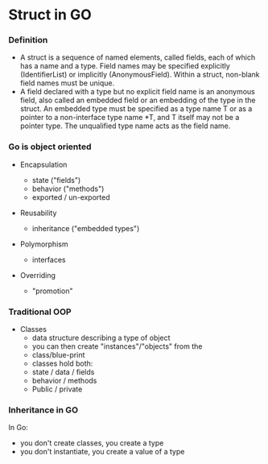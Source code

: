 # Struct in GO

### Definition

- A struct is a sequence of named elements, called fields, each
of which has a name and a type. Field names may be specified explicitly (IdentifierList) or implicitly (AnonymousField). Within a struct, non-blank field names must be unique.
- A field declared with a type but no explicit field name is an anonymous field, also called an embedded field or an embedding of the type in the struct. An embedded type must be specified as a type name T or as a pointer to a non-interface type name *T, and T itself may not be a pointer type. The unqualified type name acts as the field name.

### Go is object oriented




- Encapsulation
  - state ("fields")
  - behavior ("methods")
  - exported / un-exported

- Reusability
  - inheritance ("embedded types")

- Polymorphism
  - interfaces

- Overriding
  - "promotion"

### Traditional OOP

- Classes
  - data structure describing a type of object
  - you can then create "instances"/"objects" from the
  - class/blue-print
  - classes hold both:
  - state / data / fields
  - behavior / methods
  - Public / private

### Inheritance in GO

In Go:
  - you don't create classes, you create a type
  - you don't instantiate, you create a value of a type
